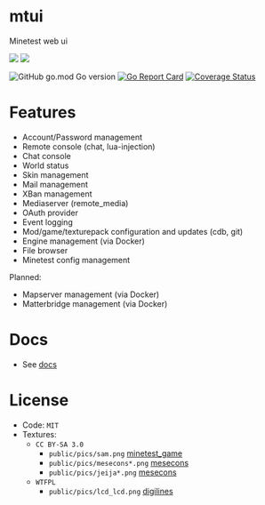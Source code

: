 # mtui

Minetest web ui

![](https://github.com/minetest-go/mtui/workflows/test/badge.svg)
![](https://github.com/minetest-go/mtui/workflows/build/badge.svg)

![GitHub go.mod Go version](https://img.shields.io/github/go-mod/go-version/minetest-go/mtui)
[![Go Report Card](https://goreportcard.com/badge/github.com/minetest-go/mtui)](https://goreportcard.com/report/github.com/minetest-go/mtui)
[![Coverage Status](https://coveralls.io/repos/github/minetest-go/mtui/badge.svg)](https://coveralls.io/github/minetest-go/mtui)

# Features

* Account/Password management
* Remote console (chat, lua-injection)
* Chat console
* World status
* Skin management
* Mail management
* XBan management
* Mediaserver (remote_media)
* OAuth provider
* Event logging
* Mod/game/texturepack configuration and updates (cdb, git)
* Engine management (via Docker)
* File browser
* Minetest config management

Planned:
* Mapserver management (via Docker)
* Matterbridge management (via Docker)

# Docs

* See [docs](./docs/mtui.md)

# License

* Code: `MIT`
* Textures:
  * `CC BY-SA 3.0`
    * `public/pics/sam.png` [minetest_game](https://github.com/minetest/minetest_game)
    * `public/pics/mesecons*.png` [mesecons](https://github.com/minetest-mods/mesecons)
    * `public/pics/jeija*.png` [mesecons](https://github.com/minetest-mods/mesecons)
  * `WTFPL`
    * `public/pics/lcd_lcd.png` [digilines](https://github.com/minetest-mods/digilines)
